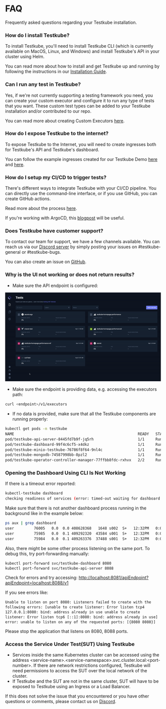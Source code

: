 # FAQ
Frequently asked questions regarding your Testkube installation.

### **How do I install Testkube?**
To install Testkube, you'll need to install Testkube CLI (which is currently available on MacOS, Linux, and Windows) and install Testkube's API in your cluster using Helm.

You can read more about how to install and get Testkube up and running by following the instructions in our [Installation Guide](https://kubeshop.github.io/testkube/installing).

### **Can I run any test in Testkube?**
Yes, if we're not currently supporting a testing framework you need, you can create your custom executor and configure it to run any type of tests that you want. These custom test types can be added to your Testkube installation and/or contributed to our repo. 

You can read more about creating Custom Executors [here](https://kubeshop.github.io/testkube/test-types/executor-custom#creating-a-custom-executor).

### **How do I expose Testkube to the internet?**
To expose Testkube to the Internet, you will need to create ingresses both for Testkube's API and Testkube's dashboard. 

You can follow the example ingresses created for our Testkube Demo [here](https://github.com/kubeshop/helm-charts/blob/260fcdf810aa4ed0760a3d953170989c82f62a6e/charts/testkube/values-demo.yaml#L124) and [here](https://github.com/kubeshop/helm-charts/blob/260fcdf810aa4ed0760a3d953170989c82f62a6e/charts/testkube/values-demo.yaml#L238).

### **How do I setup my CI/CD to trigger tests?**
There's different ways to integrate Testkube with your CI/CD pipeline. You can directly use the command-line interface, or if you use GitHub, you can create GitHub actions.

Read more about the process [here](https://kubeshop.github.io/testkube/integrations/testkube-automation).

If you're working with ArgoCD, this [blogpost](https://testkube.kubeshop.io/blog/a-gitops-powered-kubernetes-testing-machine-with-argocd-and-testkube) will be useful.

### **Does Testkube have customer support?**
To contact our team for support, we have a few channels available. 
You can reach us via our [Discord server](https://discord.com/invite/6zupCZFQbe) by simply posting your issues on #testkube-general or #testkube-bugs.

You can also create an issue on [GitHub](https://github.com/kubeshop/testkube).

### **Why is the UI not working or does not return results?**

- Make sure the API endpoint is configured:

![img.gif](img/check-dashboard-api-endpoint.gif)

- Make sure the endpoint is providing data, e.g. accessing the executors path:

```sh
curl <endpoint>/v1/executors 
```

- If no data is provided, make sure that all the Testkube components are running properly:

```sh
kubectl get pods -n testkube
NAME                                                        READY   STATUS    RESTARTS   AGE
pod/testkube-api-server-8445fd7b9f-jq5rh                    1/1     Running   0          10d
pod/testkube-dashboard-99f4c6cf5-x4dkz                      1/1     Running   0          12d
pod/testkube-minio-testkube-76786f8f64-9nl4c                1/1     Running   1          24d
pod/testkube-mongodb-74587998bb-8pzl2                       1/1     Running   0          12d
pod/testkube-operator-controller-manager-77ffbb8fdc-rxhvx   2/2     Running   0          5d23h
```

### **Opening the Dashboard Using CLI Is Not Working**

If there is a timeout error reported:

```sh
kubectl-testkube dashboard
checking readiness of services (error: timed-out waiting for dashboard and api)
```

Make sure that there is not another dashboard process running in the background like in the example below:

```sh
ps aux | grep dashboard
user         76005   0.0  0.0 408628368   1648 s002  S+   12:32PM   0:00.00 grep dashboard
user         75985   0.0  0.1 409292320  43584 s001  S+   12:32PM   0:00.12 kubectl port-forward --namespace testkube deployment/testkube-dashboard 8080:8080
user         75984   0.0  0.1 409263376  37488 s001  S+   12:32PM   0:00.22 testkube dashboard
```

Also, there might be some other process listening on the same port. To debug this, try port-forwarding manually:

```
kubectl port-forward svc/testkube-dashboard 8080
kubectl port-forward svc/testkube-api-server 8088
```

Check for errors and try accessing:
[http://localhost:8081/apiEndpoint?apiEndpoint=localhost:8088/v1](http://localhost:8081/apiEndpoint?apiEndpoint=localhost:8088/v1)

If you see errors like:
```
Unable to listen on port 8080: Listeners failed to create with the following errors: [unable to create listener: Error listen tcp4 127.0.0.1:8080: bind: address already in use unable to create listener: Error listen tcp6 [::1]:8080: bind: address already in use]
error: unable to listen on any of the requested ports: [{8080 8080}]
```

Please stop the application that listens on 8080, 8088 ports.

### Access the Service Under Test(SUT) Using Testkube

- Services inside the same Kubernetes cluster can be accessed using the address \<service-name\>.\<service-namespace\>.svc.cluster.local:\<port-number\>. If there are network restrictions configured, Testkube will need permissions to access the SUT over the local network of the cluster.
- If Testkube and the SUT are not in the same cluster, SUT will have to be exposed to Testkube using an Ingress or a Load Balancer.

If this does not solve the issue that you encountered or you have other questions or comments, please contact us on [Discord](https://discord.com/invite/6zupCZFQbe).
